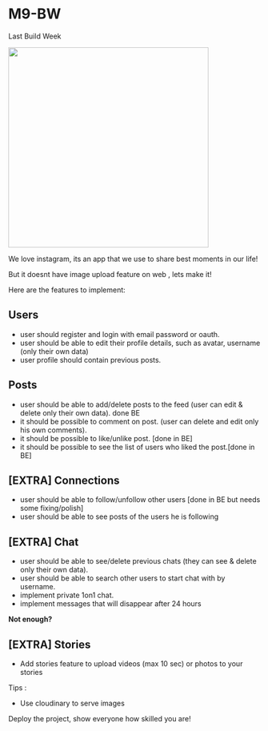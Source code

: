 # M9-BW

Last Build Week

<img src="https://www.freepnglogos.com/uploads/instagram-logo-png-transparent-0.png" width="400">

We love instagram, its an app that we use to share best moments in our life!

But it doesnt have image upload feature on web , lets make it!

Here are the features to implement:

## Users

- user should register and login with email password or oauth.
- user should be able to edit their profile details, such as avatar, username (only their own data)
- user profile should contain previous posts.

## Posts

- user should be able to add/delete posts to the feed (user can edit & delete only their own data). done BE
- it should be possible to comment on post. (user can delete and edit only his own comments).
- it should be possible to like/unlike post. [done in BE]
- it should be possible to see the list of users who liked the post.[done in BE]

## [EXTRA] Connections

- user should be able to follow/unfollow other users [done in BE but needs some fixing/polish]
- user should be able to see posts of the users he is following

## [EXTRA] Chat

- user should be able to see/delete previous chats (they can see & delete only their own data).
- user should be able to search other users to start chat with by username.
- implement private 1on1 chat.
- implement messages that will disappear after 24 hours

**Not enough?**

## [EXTRA] Stories

- Add stories feature to upload videos (max 10 sec) or photos to your stories

Tips :

- Use cloudinary to serve images

Deploy the project, show everyone how skilled you are!
